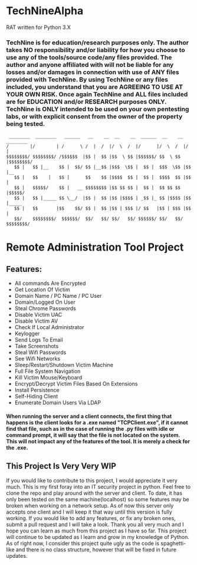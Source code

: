 # TechNineAlpha
RAT written for Python 3.X

### TechNine is for education/research purposes only. The author takes NO responsibility and/or liability for how you choose to use any of the tools/source code/any files provided. The author and anyone affiliated with will not be liable for any losses and/or damages in connection with use of ANY files provided with TechNine. By using TechNine or any files included, you understand that you are AGREEING TO USE AT YOUR OWN RISK. Once again TechNine and ALL files included are for EDUCATION and/or RESEARCH purposes ONLY. TechNine is ONLY intended to be used on your own pentesting labs, or with explicit consent from the owner of the property being tested.

     ________  ________   ______   __    __  __    __  ______  __    __  ________
    /        |/        | /      \ /  |  /  |/  \  /  |/      |/  \  /  |/        |
    $$$$$$$$/ $$$$$$$$/ /$$$$$$  |$$ |  $$ |$$  \ $$ |$$$$$$/ $$  \ $$ |$$$$$$$$/ 
       $$ |   $$ |__    $$ |  $$/ $$ |__$$ |$$$  \$$ |  $$ |  $$$  \$$ |$$ |__    
       $$ |   $$    |   $$ |      $$    $$ |$$$$  $$ |  $$ |  $$$$  $$ |$$    |   
       $$ |   $$$$$/    $$ |   __ $$$$$$$$ |$$ $$ $$ |  $$ |  $$ $$ $$ |$$$$$/    
       $$ |   $$ |_____ $$ \__/  |$$ |  $$ |$$ |$$$$ | _$$ |_ $$ |$$$$ |$$ |_____ 
       $$ |   $$       |$$    $$/ $$ |  $$ |$$ | $$$ |/ $$   |$$ | $$$ |$$       |
       $$/    $$$$$$$$/  $$$$$$/  $$/   $$/ $$/   $$/ $$$$$$/ $$/   $$/ $$$$$$$$/
# Remote Administration Tool Project

## Features:

- All commands Are Encrypted
- Get Location Of Victim
- Domain Name / PC Name / PC User
- Domain/Logged On User
- Steal Chrome Passwords
- Disable Victim UAC
- Disable Victim AV
- Check If Local Administrator
- Keylogger
- Send Logs To Email
- Take Screenshots
- Steal Wifi Passwords
- See Wifi Networks
- Sleep/Restart/Shutdown Victim Machine
- Full File System Navigation
- Kill Victim Mouse/Keyboard
- Encrypt/Decrypt Victim Files Based On Extensions
- Install Persistence
- Self-Hiding Client
- Enumerate Domain Users Via LDAP

#### When running the server and a client connects, the first thing that happens is the client looks for a .exe named "TCPClient.exe", if it cannot find that file, such as in the case of running the .py files with idle or command prompt, it will say that the file is not located on the system. This will not impact any of the features of the tool. It is merely a check for the .exe.

## This Project Is Very Very WIP

If you would like to contribute to this project, I would appreciate it very much. This is my first foray into an IT security project in python. Feel free to clone the repo and play around with the server and client. To date, it has only been tested on the same machine(localhost) so some features may be broken when working on a network setup. As of now this server only accepts one client and I will keep it that way until this version is fully working. If you would like to add any features, or fix any broken ones, submit a pull request and I will take a look. Thank you all very much and I hope you can learn as much from this project as I have so far. This project will continue to be updated as I learn and grow in my knowledge of Python. As of right now, I consider this project quite ugly as the code is spaghetti-like and there is no class structure, however that will be fixed in future updates.
